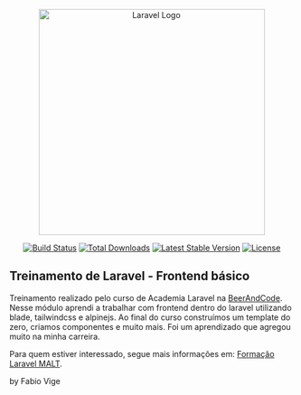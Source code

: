 <p align="center"><a href="https://laravel.com" target="_blank"><img src="https://raw.githubusercontent.com/laravel/art/master/logo-lockup/5%20SVG/2%20CMYK/1%20Full%20Color/laravel-logolockup-cmyk-red.svg" width="400" alt="Laravel Logo"></a></p>

<p align="center">
<a href="https://github.com/laravel/framework/actions"><img src="https://github.com/laravel/framework/workflows/tests/badge.svg" alt="Build Status"></a>
<a href="https://packagist.org/packages/laravel/framework"><img src="https://img.shields.io/packagist/dt/laravel/framework" alt="Total Downloads"></a>
<a href="https://packagist.org/packages/laravel/framework"><img src="https://img.shields.io/packagist/v/laravel/framework" alt="Latest Stable Version"></a>
<a href="https://packagist.org/packages/laravel/framework"><img src="https://img.shields.io/packagist/l/laravel/framework" alt="License"></a>
</p>

## Treinamento de Laravel - Frontend básico 

Treinamento realizado pelo curso de Academia Laravel na [BeerAndCode](https://beerandcode.com.br/aplicacao-formacao-laravel-metodo-malt/). Nesse módulo aprendi a trabalhar com frontend dentro do laravel utilizando blade, tailwindcss e alpinejs. Ao final do curso construímos um template do zero, criamos componentes e muito mais. Foi um aprendizado que agregou muito na minha carreira.

Para quem estiver interessado, segue mais informações em: [Formação Laravel MALT](https://beerandcode.com.br/aplicacao-formacao-laravel-metodo-malt/).

by Fabio Vige

